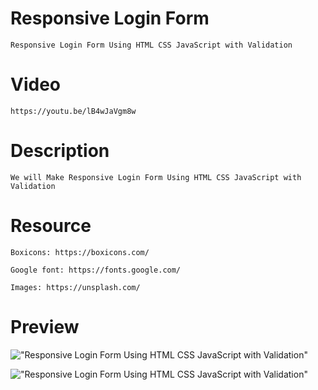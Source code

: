 # Responsive Login Form

    Responsive Login Form Using HTML CSS JavaScript with Validation

# Video

    https://youtu.be/lB4wJaVgm8w

# Description

    We will Make Responsive Login Form Using HTML CSS JavaScript with Validation

# Resource

    Boxicons: https://boxicons.com/

    Google font: https://fonts.google.com/

    Images: https://unsplash.com/

# Preview

!["Responsive Login Form Using HTML CSS JavaScript with Validation"](https://user-images.githubusercontent.com/67447840/118824184-d543a800-b8e3-11eb-9c1c-63f2cdbb761e.png "Responsive Login Form Using HTML CSS JavaScript with Validation")

!["Responsive Login Form Using HTML CSS JavaScript with Validation"](https://user-images.githubusercontent.com/67447840/118824270-eab8d200-b8e3-11eb-945d-438febfdeb24.png "Responsive Login Form Using HTML CSS JavaScript with Validation")

